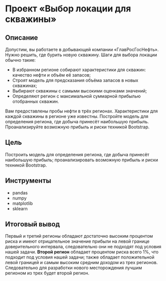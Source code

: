 # Проект «Выбор локации для скважины»
## Описание 
Допустим, вы работаете в добывающей компании «ГлавРосГосНефть». Нужно решить, где бурить новую скважину. 
Шаги для выбора локации обычно такие:
- В избранном регионе собирают характеристики для скважин: качество нефти и объём её запасов;
- Строят модель для предсказания объёма запасов в новых скважинах;
- Выбирают скважины с самыми высокими оценками значений;
- Определяют регион с максимальной суммарной прибылью отобранных скважин.

Вам предоставлены пробы нефти в трёх регионах. Характеристики для каждой скважины в регионе уже известны. Постройте модель для определения региона, где добыча принесёт наибольшую прибыль. Проанализируйте возможную прибыль и риски техникой Bootstrap.
## Цель
Построить модель для определения региона, где добыча принесёт наибольшую прибыль; проанализировать возможную прибыль и риски техникой Bootstrap.
## Инструменты
- pandas
- numpy
- matplotlib
- sklearn
## Итоговый вывод
Первый и третий регионы обладают достаточно высоким процентом риска и имеют отрицательное значение прибыли на левой границе доверительного интервала, следовательно они не подходят под условия нашей задачи. **Второй регион** обладает процентом риска всего 1%, что подходит под условия нашей задачи; также обладает положительной левой границей и самым высоким средним доходом из трех регионов. Следовательно для разработки нового месторождения лучшим регионом из трех будет второй регион.
